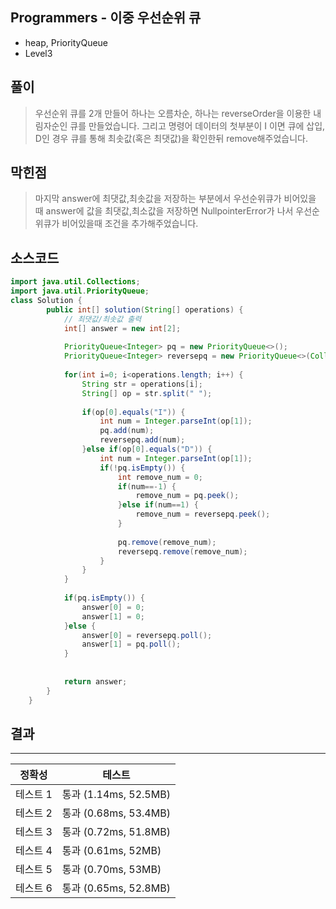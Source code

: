 ## Programmers - 이중 우선순위 큐 
- heap, PriorityQueue
- Level3

## 풀이
> 우선순위 큐를 2개 만들어 하나는 오름차순, 하나는 reverseOrder을 이용한 내림자순인 큐를 만들었습니다. 그리고 명령어 데이터의 첫부분이 I 이면 큐에 삽입, D인 경우 큐를 통해 최솟값(혹은 최댓값)을 확인한뒤 remove해주었습니다. 

## 막힌점 
> 마지막 answer에 최댓값,최솟값을 저장하는 부분에서 우선순위큐가 비어있을 때 answer에 값을 최댓값,최소값을 저장하면 NullpointerError가 나서 우선순위큐가 비어있을때 조건을 추가해주었습니다.

## 소스코드
~~~java
import java.util.Collections;
import java.util.PriorityQueue;
class Solution {
	    public int[] solution(String[] operations) {
	    	// 최댓값/최솟값 출력 
	        int[] answer = new int[2];
	        
	        PriorityQueue<Integer> pq = new PriorityQueue<>();
	        PriorityQueue<Integer> reversepq = new PriorityQueue<>(Collections.reverseOrder());
	        
	        for(int i=0; i<operations.length; i++) {
	        	String str = operations[i];
	        	String[] op = str.split(" ");
	        	
	        	if(op[0].equals("I")) {
	        		int num = Integer.parseInt(op[1]);
	        		pq.add(num);
	        		reversepq.add(num);
	        	}else if(op[0].equals("D")) {
	        		int num = Integer.parseInt(op[1]);
	        		if(!pq.isEmpty()) {
	        			int remove_num = 0;
		        		if(num==-1) {
		        			remove_num = pq.peek();
		        		}else if(num==1) {
		        			remove_num = reversepq.peek();
		        		}
		        		
		        		pq.remove(remove_num);
		        		reversepq.remove(remove_num);
	        		}
	        	}
	        }
	        
	        if(pq.isEmpty()) {
	        	answer[0] = 0;
		        answer[1] = 0;
	        }else {
	        	answer[0] = reversepq.poll();
		        answer[1] = pq.poll();
	        }
	        
	        
	        return answer;
	    }
	}

~~~

## 결과 
-------

| 정확성  | 테스트 |
|----|----|
|테스트 1 |	통과 (1.14ms, 52.5MB)|
|테스트 2 |	통과 (0.68ms, 53.4MB)|
|테스트 3 |	통과 (0.72ms, 51.8MB)|
|테스트 4 |	통과 (0.61ms, 52MB)|
|테스트 5 |	통과 (0.70ms, 53MB)|
|테스트 6 |	통과 (0.65ms, 52.8MB)|

